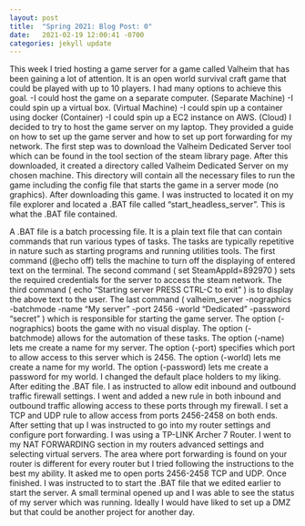 ```yaml
---
layout: post
title:  "Spring 2021: Blog Post: 0"
date:   2021-02-19 12:00:41 -0700
categories: jekyll update
---
```

This week I tried hosting a game server for a game called Valheim that has been gaining a lot of attention. It is an open world survival craft game that could be played with up to 10 players. I had many options to achieve this goal. 
-I could host the game on a separate computer. (Separate Machine)
-I could spin up a virtual box. (Virtual Machine)
-I could spin up a container using docker (Container)
-I could spin up a EC2 instance on AWS. (Cloud)
I decided to try to host the game server on my laptop. They provided a guide on how to set up the game server and how to set up port forwarding for my network.
The first step was to download the Valheim Dedicated Server tool which can be found in the tool section of the steam library page. After this downloaded, it created a directory called Valheim Dedicated Server on my chosen machine. This directory will contain all the necessary files to run the game including the config file that starts the game in a server mode (no graphics).
After downloading this game. I was instructed to located it on my file explorer and located a .BAT file called “start_headless_server”. This is what the .BAT file contained. 
 
A .BAT file is a batch processing file. It is a plain text file that can contain commands that run various types of tasks. The tasks are typically repetitive in nature such as starting programs and running utilities tools.
The first command (@echo off) tells the machine to turn off the displaying of entered text on the terminal. The second command ( set SteamAppId=892970 ) sets the required credentials for the server to access the steam network. The third command ( echo “Starting server PRESS CTRL-C to exit” ) is to display the above text to the user. The last command ( valheim_server -nographics -batchmode -name “My server” -port 2456 -world “Dedicated” -password “secret” ) which is responsible for starting the game server. The option (-nographics) boots the game with no visual display. The option (-batchmode) allows for the automation of these tasks. The option (-name) lets me create a name for my server. The option (-port) specifies which port to allow access to this server which is 2456. The option (-world) lets me create a name for my world. The option (-password) lets me create a password for my world.
I changed the default place holders to my liking. 
After editing the .BAT file. I as instructed to allow edit inbound and outbound traffic firewall settings. I went and added a new rule in both inbound and outbound traffic allowing access to these ports through my firewall. I set a TCP and UDP rule to allow access from ports 2456-2458 on both ends. After setting that up I was instructed to go into my router settings and configure port forwarding. I was using a TP-LINK Archer 7 Router.  I went to my NAT FORWARDING section in my routers advanced settings and selecting virtual servers. The area where port forwarding is found on your router is different for every router but I tried following the instructions to the best my ability. It asked me to open ports 2456-2458 TCP and UDP. 
Once finished. I was instructed to to start the .BAT file that we edited earlier to start the server. A small terminal opened up and I was able to see the status of my server which was running. Ideally I would have liked to set up a DMZ but that could be another project for another day.
